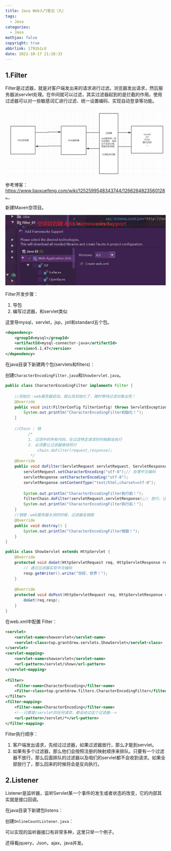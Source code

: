 ```yaml
---
title: Java Web入门笔记（九）
tags:
  - Java
categories:
  - Java
mathjax: false
copyright: true
abbrlink: 1791b1cd
date: 2021-10-17 21:28:33
---
```


## 1.Filter

Filter是过滤器，就是对客户端发出来的请求进行过滤。浏览器发出请求，然后服务器派servlet处理。在中间就可以过滤，其实过滤器起到的是拦截的作用。使用过滤器可以对一些敏感词汇进行过滤、统一设置编码、实现自动登录等功能。

<!--more-->

![image-20211017213621794](Java-Web入门笔记（九）/image-20211017213621794.png)

参考博客： https://www.liaoxuefeng.com/wiki/1252599548343744/1266264823560128。

新建Maven空项目。

![image-20211017214138293](Java-Web入门笔记（九）/image-20211017214138293.png)

Filter开发步骤：

1. 导包
2. 编写过滤器，和servlet类似

这里导mysql，servlet，jsp，jstl和standard五个包。

```xml
<dependency>
    <groupId>mysql</groupId>
    <artifactId>mysql-connector-java</artifactId>
    <version>5.1.47</version>
</dependency>
```

在java目录下新建两个包(servlets和filters)：

创建`CharacterEncodingFilter.java`和`ShowServlet.java`。

```java
public class CharacterEncodingFilter implements Filter {

    //初始化：web服务器启动，就以及初始化了，随时等待过滤对象出现！
    @Override
    public void init(FilterConfig filterConfig) throws ServletException {
        System.out.println("CharacterEncodingFilter初始化！");
    }

    //Chain : 链
          /*
          1. 过滤中的所有代码，在过滤特定请求的时候都会执行
          2. 必须要让过滤器继续同行
              chain.doFilter(request,response);
           */
    @Override
    public void doFilter(ServletRequest servletRequest, ServletResponse servletResponse, FilterChain filterChain) throws IOException, ServletException {
        servletRequest.setCharacterEncoding("utf-8");// 处理中文编码
        servletResponse.setCharacterEncoding("utf-8");
        servletResponse.setContentType("text/html;charset=utf-8");

        System.out.println("CharacterEncodingFilter执行前！");
        filterChain.doFilter(servletRequest,servletResponse);// 放行，让请求到达下一个目标
        System.out.println("CharacterEncodingFilter执行后！");
    }
    //销毁：web服务器关闭的时候，过滤器会销毁
    @Override
    public void destroy() {
        System.out.println("CharacterEncodingFilter销毁！");
    }
}
```

```java
public class ShowServlet extends HttpServlet {
    @Override
    protected void doGet(HttpServletRequest req, HttpServletResponse resp) throws ServletException, IOException {
        // 通过过滤器实现中文编码
        resp.getWriter().write("你好，世界！");
    }

    @Override
    protected void doPost(HttpServletRequest req, HttpServletResponse resp) throws ServletException, IOException {
        doGet(req,resp);
    }
}
```

在web.xml中配置 Filter：

```xml
<servlet>
    <servlet-name>showservlet</servlet-name>
    <servlet-class>top.grantdrew.servlets.ShowServlet</servlet-class>
</servlet>
<servlet-mapping>
    <servlet-name>showservlet</servlet-name>
    <url-pattern>/servlet/show</url-pattern>
</servlet-mapping>

<filter>
    <filter-name>CharacterEncoding</filter-name>
    <filter-class>top.grantdrew.filters.CharacterEncodingFilter</filter-class>
</filter>
<filter-mapping>
    <filter-name>CharacterEncoding</filter-name>
    <!--只要是/servlet的任何请求，都会经过这个过滤器-->
    <url-pattern>/servlet/*</url-pattern>
</filter-mapping>
```

Filter执行顺序：

1. 客户端发出请求，先经过过滤器，如果过滤器放行，那么才能到servlet。
2. 如果有多个过滤器，那么他们会按照注册的映射顺序来排队。只要有一个过滤器不放行，那么后面排队的过滤器以及咱们的servlet都不会收到请求。如果全部放行了，那么回来的时候将会是反向执行。

## 2.Listener

Listener是监听器，监听Servlet某一个事件的发生或者状态的改变，它的内部其实就是接口回调。

在java目录下新建包listens：

创建`OnlineCountListener.java`：

可以实现的监听器接口有非常多种，这里只举一个例子。



还得看jquery，Json，ajax，java并发。

